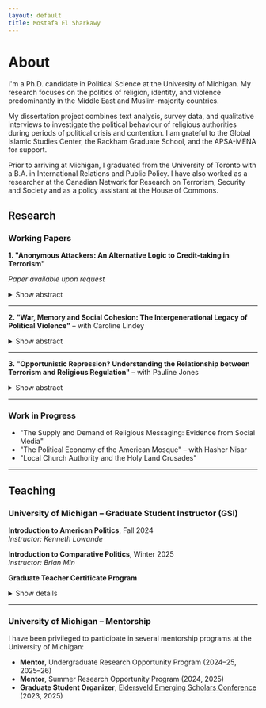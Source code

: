 ```yaml
---
layout: default
title: Mostafa El Sharkawy
---
```


# About

I'm a Ph.D. candidate in Political Science at the University of Michigan. My research focuses on the politics of religion, identity, and violence predominantly in the Middle East and Muslim-majority countries.

My dissertation project combines text analysis, survey data, and qualitative interviews to investigate the political behaviour of religious authorities during periods of political crisis and contention. I am grateful to the Global Islamic Studies Center, the Rackham Graduate School, and the APSA-MENA for support.

Prior to arriving at Michigan, I graduated from the University of Toronto with a B.A. in International Relations and Public Policy. I have also worked as a researcher at the Canadian Network for Research on Terrorism, Security and Society and as a policy assistant at the House of Commons.


## Research

### Working Papers

**1. "Anonymous Attackers: An Alternative Logic to Credit-taking in Terrorism"**

*Paper available upon request*

<details>
<summary>Show abstract</summary>
<blockquote>
Acts of terrorism left unclaimed have puzzled scholars in the study of terrorism and counterterrorism policymakers alike. The very idea to commit an act of terrorism, but not take credit for it runs contrary to the conventional wisdom of credit-taking and political communication in terrorism. Extant literature has understood terrorist groups as unitary actors, failing to account for inter-group variation and individual preferences. As a consequence, unclaimed terrorism, or attacks left unclaimed, present a dilemma to the rational model where acts of terrorism are understood to be a form of costly signaling. If such a costly form of 'signaling' is authorized by a group, how do so many attacks go unclaimed? This paper explores an alternative theoretical approach to answer the question, what explains the incidence of unclaimed or "anonymous" terrorism? I present an argument about the role of low-level members of terrorist organizations as central agents in the prevalence of attacks that are registered as unclaimed. Utilizing data from the Global Terrorism Database and the Minorities at Risk Organizational Behaviour dataset, I show that countries with less cohesive or weakly organized groups, on average, see a higher rate of unclaimed terrorism.
</blockquote>
</details>


---

**2. "War, Memory and Social Cohesion: The Intergenerational Legacy of Political Violence"** – with Caroline Lindey

<details>
<summary>Show abstract</summary>
<blockquote>
How does political violence shape local attitudes towards social cohesion? Establishing peace in post-conflict settings is often tied to efforts towards reconciliation and justice for the victims and their families. In this paper, we study the long-term political consequences of the Bosnian war and genocide on attitudes towards ethnic harmony and trust among Bosnians today. Using biographical data on individuals killed between 1992 and 1995 in Bosnia, we find that while violence reduces inter-ethnic trust and harmony attitudes, the effect of exposure to violence differs by generational cohorts, which we attribute to older generations' exposure to other violence, namely World War II. We further document evidence of differences in generational attitudes through qualitative interviews with Bosnians of different ages. Our study contributes to the growing literature on the legacy of political violence and the study of intergenerational reconciliation and memory transmission in Bosnia and Herzegovina.
</blockquote>
</details>

---

**3. "Opportunistic Repression? Understanding the Relationship between Terrorism and Religious Regulation"** – with Pauline Jones

<details>
<summary>Show abstract</summary>
<blockquote>
What is the relationship between terrorism and religious repression? Some argue that terrorism is a response to state repression in general and to religious repression in particular when it comes to religiously motivated terrorism such as Islamist terrorism. Others contend that state repression is a rational strategy for mitigating the threat of terrorism and relatedly, that religious repression is used to combat the threat of Islamist terrorism. Focusing on the motivations of state leaders in Muslim majority countries (MMCs), we ask whether the threat of terrorism is a smoke screen to justify increasing religious repression or a rational response to a real or perceived security threat. We employ multiple empirical tests utilizing new data on religious regulation from three newly independent MMCs that have experienced both exposure to terrorism and increasing levels of religious repression since 1991 – Kyrgyzstan, Tajikistan, and Uzbekistan. We argue that the relationship between terrorism and religious repression is dynamic. State leaders may initially impose religious restrictions to combat a real or perceived threat of terrorism, but they continue to increase religious regulation to bolster their regime. These findings contribute to our understanding of the repression-dissent nexus, lifecycle of religious regulations and alternative pathways to autocratic state building.
</blockquote>
</details>

---

### Work in Progress

- "The Supply and Demand of Religious Messaging: Evidence from Social Media"
- "The Political Economy of the American Mosque" – with Hasher Nisar  
- "Local Church Authority and the Holy Land Crusades"

---

## Teaching

### University of Michigan – Graduate Student Instructor (GSI)

**Introduction to American Politics**, Fall 2024  
*Instructor: Kenneth Lowande*

**Introduction to Comparative Politics**, Winter 2025  
*Instructor: Brian Min*

**Graduate Teacher Certificate Program**

<details>
<summary>Show details</summary>
<blockquote>
I am currently participating in the University of Michigan's Graduate Teacher Certificate (GTC) Program, coordinated by the Center for Research on Learning and Teaching (CRLT). As part of this program, I have:

- Completed workshops on teaching and learning
- Participated in a student-led consultation and classroom observation of my teaching  
- Begun a mentorship on college-level teaching

Please contact me for teaching materials.
</blockquote>
</details>

---

### University of Michigan – Mentorship 

I have been privileged to participate in several mentorship programs at the University of Michigan:

- **Mentor**, Undergraduate Research Opportunity Program (2024–25, 2025–26)
- **Mentor**, Summer Research Opportunity Program (2024, 2025)
- **Graduate Student Organizer**, [Eldersveld Emerging Scholars Conference](https://lsa.umich.edu/polisci/graduates/emerging-scholars.html) (2023, 2025)
